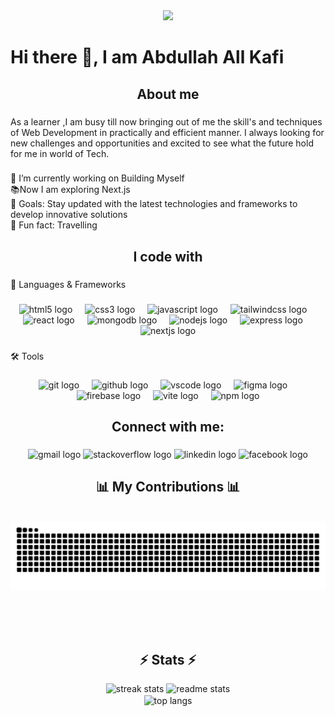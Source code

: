 <div align="center">
  <img height="195" src="https://i.ibb.co.com/CKjmRJRR/Purple-Abstract-Graphic-Design-Linked-In-Article-Cover-Image-1.png"  />
</div>

###

<h1 align="left">Hi there 👋, I am Abdullah All Kafi</h1>

###

<h2 align="center">About me</h2>

###

<p align="left">As a learner ,I am busy till now bringing out of me the skill's and techniques of Web Development in practically and efficient manner. I always looking for new challenges and opportunities and excited to see what the future hold for me in world of Tech.</p>

###

<p align="left">🔭 I’m currently working on Building Myself<br>📚Now I am  exploring Next.js<br>🎯 Goals: Stay updated with the latest technologies and frameworks to develop innovative solutions<br>🎲 Fun fact: Travelling</p>

###

<h2 align="center">I code with</h2>

###

<p align="left">🚀 Languages & Frameworks</p>

###

<div align="center">
  <img src="https://cdn.jsdelivr.net/gh/devicons/devicon/icons/html5/html5-original.svg" height="40" alt="html5 logo"  />
  <img width="12" />
  <img src="https://skillicons.dev/icons?i=css" height="40" alt="css3 logo"  />
  <img width="12" />
  <img src="https://cdn.simpleicons.org/javascript/F7DF1E" height="40" alt="javascript logo"  />
  <img width="12" />
  <img src="https://cdn.simpleicons.org/tailwindcss/06B6D4" height="40" alt="tailwindcss logo"  />
  <img width="12" />
  <img src="https://cdn.jsdelivr.net/gh/devicons/devicon/icons/react/react-original.svg" height="40" alt="react logo"  />
  <img width="12" />
  <img src="https://skillicons.dev/icons?i=mongodb" height="40" alt="mongodb logo"  />
  <img width="12" />
  <img src="https://cdn.jsdelivr.net/gh/devicons/devicon/icons/nodejs/nodejs-original.svg" height="40" alt="nodejs logo"  />
  <img width="12" />
  <img src="https://skillicons.dev/icons?i=express" height="40" alt="express logo"  />
  <img width="12" />
  <img src="https://cdn.jsdelivr.net/gh/devicons/devicon/icons/nextjs/nextjs-original.svg" height="40" alt="nextjs logo"  />
</div>

###

<p align="left">🛠️ Tools</p>

###

<div align="center">
  <img src="https://cdn.simpleicons.org/git/F05032" height="40" alt="git logo"  />
  <img width="12" />
  <img src="https://skillicons.dev/icons?i=github" height="40" alt="github logo"  />
  <img width="12" />
  <img src="https://skillicons.dev/icons?i=vscode" height="40" alt="vscode logo"  />
  <img width="12" />
  <img src="https://skillicons.dev/icons?i=figma" height="40" alt="figma logo"  />
  <img width="12" />
  <img src="https://skillicons.dev/icons?i=firebase" height="40" alt="firebase logo"  />
  <img width="12" />
  <img src="https://skillicons.dev/icons?i=vite" height="40" alt="vite logo"  />
  <img width="12" />
  <img src="https://cdn.jsdelivr.net/gh/devicons/devicon/icons/npm/npm-original-wordmark.svg" height="40" alt="npm logo"  />
</div>

###

<h2 align="center">Connect with me:</h2>

###

<div align="center">
  <img src="https://raw.githubusercontent.com/maurodesouza/profile-readme-generator/master/src/assets/icons/social/gmail/default.svg" width="52" height="40" alt="gmail logo"  />
  <img src="https://raw.githubusercontent.com/maurodesouza/profile-readme-generator/master/src/assets/icons/social/stackoverflow/default.svg" width="52" height="40" alt="stackoverflow logo"  />
  <img src="https://raw.githubusercontent.com/maurodesouza/profile-readme-generator/master/src/assets/icons/social/linkedin/default.svg" width="52" height="40" alt="linkedin logo"  />
  <img src="https://raw.githubusercontent.com/maurodesouza/profile-readme-generator/master/src/assets/icons/social/facebook/default.svg" width="52" height="40" alt="facebook logo"  />
</div>

###

<div align="center">
  <h2>📊 My Contributions 📊</h2>
  <br>
  <picture>
  <source
    media="(prefers-color-scheme: dark)"
    srcset="https://raw.githubusercontent.com/jiadalfahmid/jiadalfahmid/output/github-contribution-grid-snake-dark.svg"
  />
  <source
    media="(prefers-color-scheme: light)"
    srcset="https://raw.githubusercontent.com/jiadalfahmid/jiadalfahmid/output/github-contribution-grid-snake.svg"
  />
  <img
    alt="github contribution grid snake animation"
    src="https://raw.githubusercontent.com/jiadalfahmid/jiadalfahmid/output/github-contribution-grid-snake.svg"
  />
</picture>
  
  <br/><br/><br/>
</div>

<h2 align="center">⚡ Stats ⚡</h2>

<div align="center">
  <img width=390 height=170 src="https://github-readme-streak-stats-salesp07.vercel.app/?user=rjkafi&count_private=true&theme=jolly&border_radius=10" alt="streak stats"/>
  <img width=390 height=170 src="https://github-readme-stats-salesp07.vercel.app/api?username=rjkafi&count_private=true&show_icons=true&theme=jolly&rank_icon=github&border_radius=10" alt="readme stats" />
  <br/>
  <img width=325 align="center" src="https://github-readme-stats-salesp07.vercel.app/api/top-langs/?username=rjkafi&hide=HTML&langs_count=8&layout=compact&theme=jolly&border_radius=10&size_weight=0.5&count_weight=0.5&exclude_repo=github-readme-stats" alt="top langs" />
</div>

###
